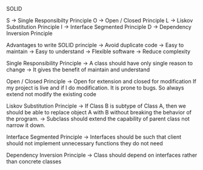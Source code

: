SOLID

S -> Single Responsibilty Principle
O -> Open / Closed Principle
L -> Liskov Substitution Principle
I -> Interface Segmented Principle
D -> Dependency Inversion Principle

Advantages to write SOLID principle
-> Avoid duplicate code
-> Easy to maintain
-> Easy to understand
-> Flexible software
-> Reduce complexity

Single Responsibility Principle
-> A class should have only single reason to change
-> It gives the benefit of maintain and understand

Open / Closed Principle
-> Open for extension and closed for modification
If my project is live and if I do modification. It is prone to bugs. So always extend not modify the existing code

Liskov Substitution Principle
-> If Class B is subtype of Class A, then we should be able to replace object A with B without breaking the behavior of the program.
-> Subclass should extend the capability of parent class not narrow it down.

Interface Segmented Principle
-> Interfaces should be such that client should not implement unnecessary functions they do not need

Dependency Inversion Principle
-> Class should depend on interfaces rather than concrete classes